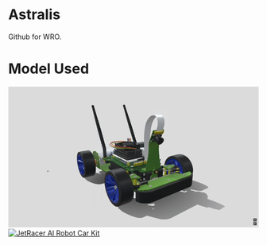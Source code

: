 # Astralis
Github for WRO.



# Model Used
![JetRacer AI Robot Car](3d/3dmodelshowcase.gif)
[![JetRacer AI Robot Car Kit](https://sketchfab.com/static/thumbnail.png)](https://sketchfab.com/3d-models/jetracer-ai-robot-car-kit-for-nvidia-jetson-a6e25e470de1425281f17aba1a721f7d)
